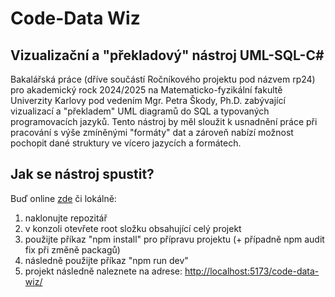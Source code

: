 # Code-Data Wiz
## Vizualizační a "překladový" nástroj UML-SQL-C# 

Bakalářská práce (dříve součástí Ročníkového projektu pod názvem rp24) pro akademický rock 2024/2025 na Matematicko-fyzikální fakultě Univerzity Karlovy pod vedením Mgr. Petra Škody, Ph.D. zabývající vizualizací a "překladem" UML diagramů do SQL a typovaných programovacích jazyků. Tento nástroj by měl sloužit k usnadnění práce při pracování s výše zmíněnými "formáty" dat a zároveň nabízí možnost pochopit dané struktury ve vícero jazycích a formátech.

## Jak se nástroj spustit?
Buď online [zde](https://xmon3r.github.io/rp24/) či lokálně:

1. naklonujte repozitář
2. v konzoli otevřete root složku obsahující celý projekt
3. použijte příkaz "npm install" pro přípravu projektu (+ případně npm audit fix při změně packagů)
4. následně použijte příkaz "npm run dev" 
5. projekt následně naleznete na adrese: [http://localhost:5173/code-data-wiz/](http://localhost:5173/code-data-wiz/) 